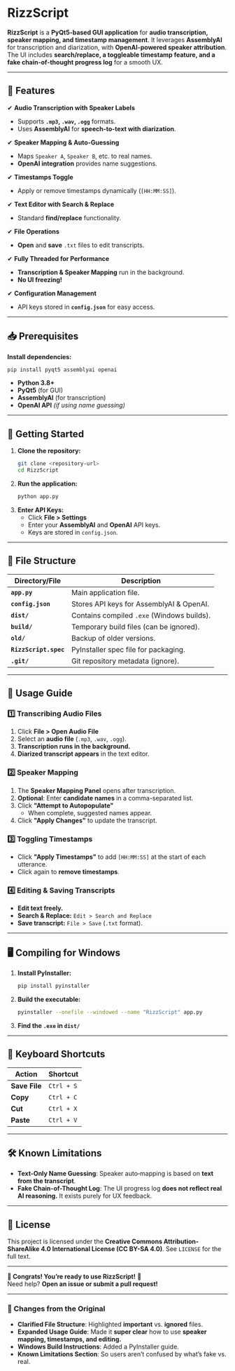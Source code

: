 # **RizzScript**  

**RizzScript** is a **PyQt5-based GUI application** for **audio transcription, speaker mapping, and timestamp management**. It leverages **AssemblyAI** for transcription and diarization, with **OpenAI-powered speaker attribution**. The UI includes **search/replace, a toggleable timestamp feature, and a fake chain-of-thought progress log** for a smooth UX.

---

## **🔹 Features**
✔ **Audio Transcription with Speaker Labels**  
   - Supports **`.mp3`, `.wav`, `.ogg`** formats.  
   - Uses **AssemblyAI** for **speech-to-text with diarization**.  

✔ **Speaker Mapping & Auto-Guessing**  
   - Maps `Speaker A`, `Speaker B`, etc. to real names.  
   - **OpenAI integration** provides name suggestions.  

✔ **Timestamps Toggle**  
   - Apply or remove timestamps dynamically (`[HH:MM:SS]`).  

✔ **Text Editor with Search & Replace**  
   - Standard **find/replace** functionality.  

✔ **File Operations**  
   - **Open** and **save** `.txt` files to edit transcripts.  

✔ **Fully Threaded for Performance**  
   - **Transcription & Speaker Mapping** run in the background.  
   - **No UI freezing!**  

✔ **Configuration Management**  
   - API keys stored in **`config.json`** for easy access.  

---

## **📥 Prerequisites**
**Install dependencies:**
```bash
pip install pyqt5 assemblyai openai
```
- **Python 3.8+**  
- **PyQt5** (for GUI)  
- **AssemblyAI** (for transcription)  
- **OpenAI API** *(if using name guessing)*  

---

## **🚀 Getting Started**
1. **Clone the repository:**
   ```bash
   git clone <repository-url>
   cd RizzScript
   ```
2. **Run the application:**
   ```bash
   python app.py
   ```
3. **Enter API Keys:**  
   - Click **File > Settings**  
   - Enter your **AssemblyAI** and **OpenAI** API keys.  
   - Keys are stored in `config.json`.  

---

## **📂 File Structure**
| Directory/File          | Description |
|-------------------------|------------|
| **`app.py`**            | Main application file. |
| **`config.json`**       | Stores API keys for AssemblyAI & OpenAI. |
| **`dist/`**             | Contains compiled `.exe` (Windows builds). |
| **`build/`**            | Temporary build files (can be ignored). |
| **`old/`**              | Backup of older versions. |
| **`RizzScript.spec`**   | PyInstaller spec file for packaging. |
| **`.git/`**             | Git repository metadata (ignore). |

---

## **🎯 Usage Guide**
### **1️⃣ Transcribing Audio Files**
1. Click **File > Open Audio File**  
2. Select an **audio file** (`.mp3`, `.wav`, `.ogg`).  
3. **Transcription runs in the background.**  
4. **Diarized transcript appears** in the text editor.  

### **2️⃣ Speaker Mapping**
1. The **Speaker Mapping Panel** opens after transcription.  
2. **Optional**: Enter **candidate names** in a comma-separated list.  
3. Click **"Attempt to Autopopulate"**   
   - When complete, suggested names appear.  
4. Click **"Apply Changes"** to update the transcript.  

### **3️⃣ Toggling Timestamps**
- Click **"Apply Timestamps"** to add `[HH:MM:SS]` at the start of each utterance.  
- Click again to **remove timestamps**.  

### **4️⃣ Editing & Saving Transcripts**
- **Edit text freely.**  
- **Search & Replace:** `Edit > Search and Replace`  
- **Save transcript:** `File > Save` (`.txt` format).  

---

## **🖥 Compiling for Windows**
1. **Install PyInstaller:**  
   ```bash
   pip install pyinstaller
   ```
2. **Build the executable:**
   ```bash
   pyinstaller --onefile --windowed --name "RizzScript" app.py
   ```
3. **Find the `.exe` in `dist/`**

---

## **🎯 Keyboard Shortcuts**
| Action                 | Shortcut |
|------------------------|---------|
| **Save File**          | `Ctrl + S` |
| **Copy**               | `Ctrl + C` |
| **Cut**                | `Ctrl + X` |
| **Paste**              | `Ctrl + V` |

---

## **🛠 Known Limitations**
- **Text-Only Name Guessing**: Speaker auto‑mapping is based on **text from the transcript**.  
- **Fake Chain-of-Thought Log**: The UI progress log **does not reflect real AI reasoning.** It exists purely for UX feedback.  

---

## **📜 License**
This project is licensed under the **Creative Commons Attribution-ShareAlike 4.0 International License (CC BY-SA 4.0)**. See `LICENSE` for the full text.  

---

**🎉 Congrats! You’re ready to use RizzScript!** 🚀  
Need help? **Open an issue or submit a pull request!**  

---

### **🔹 Changes from the Original**
- **Clarified File Structure**: Highlighted **important** vs. **ignored** files.  
- **Expanded Usage Guide**: Made it **super clear** how to use **speaker mapping, timestamps, and editing.**  
- **Windows Build Instructions**: Added a PyInstaller guide.  
- **Known Limitations Section**: So users aren’t confused by what’s fake vs. real.  
